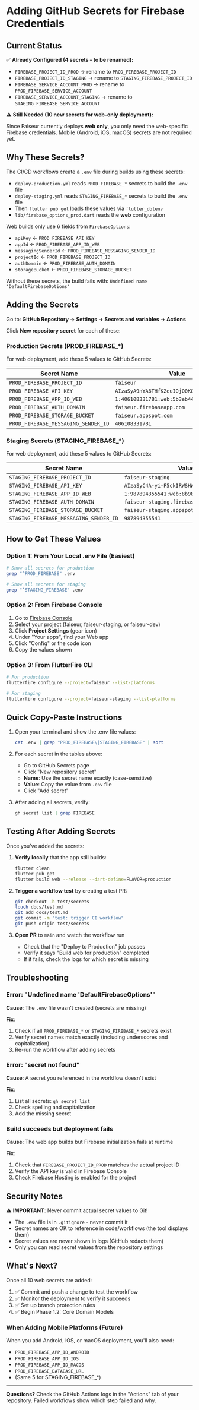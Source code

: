 # Adding GitHub Secrets for Firebase Credentials

## Current Status

✅ **Already Configured (4 secrets - to be renamed):**
- `FIREBASE_PROJECT_ID_PROD` → rename to `PROD_FIREBASE_PROJECT_ID`
- `FIREBASE_PROJECT_ID_STAGING` → rename to `STAGING_FIREBASE_PROJECT_ID`
- `FIREBASE_SERVICE_ACCOUNT_PROD` → rename to `PROD_FIREBASE_SERVICE_ACCOUNT`
- `FIREBASE_SERVICE_ACCOUNT_STAGING` → rename to `STAGING_FIREBASE_SERVICE_ACCOUNT`

⚠️ **Still Needed (10 new secrets for web-only deployment):**

Since Faiseur currently deploys **web only**, you only need the web-specific Firebase credentials. Mobile (Android, iOS, macOS) secrets are not required yet.

## Why These Secrets?

The CI/CD workflows create a `.env` file during builds using these secrets:
- `deploy-production.yml` reads `PROD_FIREBASE_*` secrets to build the `.env` file
- `deploy-staging.yml` reads `STAGING_FIREBASE_*` secrets to build the `.env` file
- Then `flutter pub get` loads these values via `flutter_dotenv`
- `lib/firebase_options_prod.dart` reads the **web** configuration

Web builds only use 6 fields from `FirebaseOptions`:
- `apiKey` ← `PROD_FIREBASE_API_KEY`
- `appId` ← `PROD_FIREBASE_APP_ID_WEB`
- `messagingSenderId` ← `PROD_FIREBASE_MESSAGING_SENDER_ID`
- `projectId` ← `PROD_FIREBASE_PROJECT_ID`
- `authDomain` ← `PROD_FIREBASE_AUTH_DOMAIN`
- `storageBucket` ← `PROD_FIREBASE_STORAGE_BUCKET`

Without these secrets, the build fails with: `Undefined name 'DefaultFirebaseOptions'`

## Adding the Secrets

Go to: **GitHub Repository → Settings → Secrets and variables → Actions**

Click **New repository secret** for each of these:

### Production Secrets (PROD_FIREBASE_*)

For web deployment, add these 5 values to GitHub Secrets:

| Secret Name | Value |
|---|---|
| `PROD_FIREBASE_PROJECT_ID` | `faiseur` |
| `PROD_FIREBASE_API_KEY` | `AIzaSyA9nYA6THfK2euIOjO0KORDfgXgNUFW-Rw` |
| `PROD_FIREBASE_APP_ID_WEB` | `1:406108331781:web:5b3eb44dfc61142860a16c` |
| `PROD_FIREBASE_AUTH_DOMAIN` | `faiseur.firebaseapp.com` |
| `PROD_FIREBASE_STORAGE_BUCKET` | `faiseur.appspot.com` |
| `PROD_FIREBASE_MESSAGING_SENDER_ID` | `406108331781` |

### Staging Secrets (STAGING_FIREBASE_*)

For web deployment, add these 5 values to GitHub Secrets:

| Secret Name | Value |
|---|---|
| `STAGING_FIREBASE_PROJECT_ID` | `faiseur-staging` |
| `STAGING_FIREBASE_API_KEY` | `AIzaSyC4A-yi-F5ckIRWSHWWo4i4idwSfJBFF-k` |
| `STAGING_FIREBASE_APP_ID_WEB` | `1:987894355541:web:8b9880882a3544c4bda6dc` |
| `STAGING_FIREBASE_AUTH_DOMAIN` | `faiseur-staging.firebaseapp.com` |
| `STAGING_FIREBASE_STORAGE_BUCKET` | `faiseur-staging.appspot.com` |
| `STAGING_FIREBASE_MESSAGING_SENDER_ID` | `987894355541` |

## How to Get These Values

### Option 1: From Your Local .env File (Easiest)

```bash
# Show all secrets for production
grep "^PROD_FIREBASE" .env

# Show all secrets for staging
grep "^STAGING_FIREBASE" .env
```

### Option 2: From Firebase Console

1. Go to [Firebase Console](https://console.firebase.google.com/)
2. Select your project (faiseur, faiseur-staging, or faiseur-dev)
3. Click **Project Settings** (gear icon)
4. Under "Your apps", find your Web app
5. Click "Config" or the code icon
6. Copy the values shown

### Option 3: From FlutterFire CLI

```bash
# For production
flutterfire configure --project=faiseur --list-platforms

# For staging
flutterfire configure --project=faiseur-staging --list-platforms
```

## Quick Copy-Paste Instructions

1. Open your terminal and show the .env file values:
   ```bash
   cat .env | grep "PROD_FIREBASE\|STAGING_FIREBASE" | sort
   ```

2. For each secret in the tables above:
   - Go to GitHub Secrets page
   - Click "New repository secret"
   - **Name**: Use the secret name exactly (case-sensitive)
   - **Value**: Copy the value from `.env` file
   - Click "Add secret"

3. After adding all secrets, verify:
   ```bash
   gh secret list | grep FIREBASE
   ```

## Testing After Adding Secrets

Once you've added the secrets:

1. **Verify locally** that the app still builds:
   ```bash
   flutter clean
   flutter pub get
   flutter build web --release --dart-define=FLAVOR=production
   ```

2. **Trigger a workflow test** by creating a test PR:
   ```bash
   git checkout -b test/secrets
   touch docs/test.md
   git add docs/test.md
   git commit -m "test: trigger CI workflow"
   git push origin test/secrets
   ```

3. **Open PR** to `main` and watch the workflow run
   - Check that the "Deploy to Production" job passes
   - Verify it says "Build web for production" completed
   - If it fails, check the logs for which secret is missing

## Troubleshooting

### Error: "Undefined name 'DefaultFirebaseOptions'"

**Cause**: The `.env` file wasn't created (secrets are missing)

**Fix**:
1. Check if all `PROD_FIREBASE_*` or `STAGING_FIREBASE_*` secrets exist
2. Verify secret names match exactly (including underscores and capitalization)
3. Re-run the workflow after adding secrets

### Error: "secret not found"

**Cause**: A secret you referenced in the workflow doesn't exist

**Fix**:
1. List all secrets: `gh secret list`
2. Check spelling and capitalization
3. Add the missing secret

### Build succeeds but deployment fails

**Cause**: The web app builds but Firebase initialization fails at runtime

**Fix**:
1. Check that `FIREBASE_PROJECT_ID_PROD` matches the actual project ID
2. Verify the API key is valid in Firebase Console
3. Check Firebase Hosting is enabled for the project

## Security Notes

⚠️ **IMPORTANT**: Never commit actual secret values to Git!

- The `.env` file is in `.gitignore` - never commit it
- Secret names are OK to reference in code/workflows (the tool displays them)
- Secret values are never shown in logs (GitHub redacts them)
- Only you can read secret values from the repository settings

## What's Next?

Once all 10 web secrets are added:

1. ✅ Commit and push a change to test the workflow
2. ✅ Monitor the deployment to verify it succeeds
3. ✅ Set up branch protection rules
4. ✅ Begin Phase 1.2: Core Domain Models

### When Adding Mobile Platforms (Future)

When you add Android, iOS, or macOS deployment, you'll also need:
- `PROD_FIREBASE_APP_ID_ANDROID`
- `PROD_FIREBASE_APP_ID_IOS`
- `PROD_FIREBASE_APP_ID_MACOS`
- `PROD_FIREBASE_DATABASE_URL`
- (Same 5 for STAGING_FIREBASE_*)

---

**Questions?** Check the GitHub Actions logs in the "Actions" tab of your repository. Failed workflows show which step failed and why.
